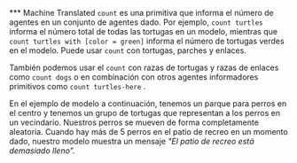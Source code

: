 ﻿*** Machine Translated
`count` es una primitiva que informa el número de agentes en un conjunto de agentes dado. Por ejemplo, `count turtles` informa el número total de todas las tortugas en un modelo, mientras que `count turtles with [color = green]` informa el número de tortugas verdes en el modelo. Puede usar `count` con tortugas, parches y enlaces.

También podemos usar el `count` con razas de tortugas y razas de enlaces como `count dogs` o en combinación con otros agentes informadores primitivos como `count turtles-here` .

En el ejemplo de modelo a continuación, tenemos un parque para perros en el centro y tenemos un grupo de tortugas que representan a los perros en un vecindario. Nuestros perros se mueven de forma completamente aleatoria. Cuando hay más de 5 perros en el patio de recreo en un momento dado, nuestro modelo muestra un mensaje *"El patio de recreo está demasiado lleno".*